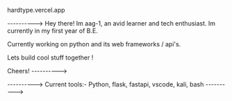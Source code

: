 
hardtype.vercel.app

---------->
  Hey there! Im aag-1, an avid learner and tech enthusiast. Im currently in my first year of B.E.

  Currently working on python and its web frameworks / api's.

  Lets build cool stuff together ! 

  Cheers!
---------->
<!---
aag-1/aag-1 is a ✨ special ✨ repository because its `README.md` (this file) appears on your GitHub profile.
You can click the Preview link to take a look at your changes.
--->
---------->
Current tools:- Python, flask, fastapi, vscode, kali, bash
---------->

